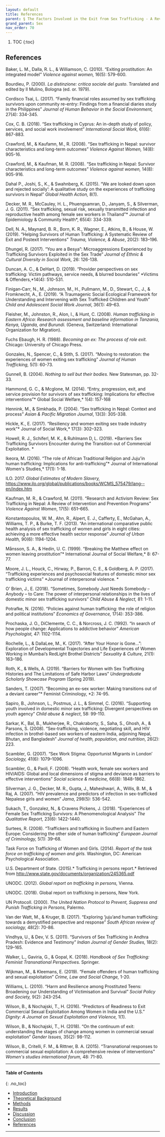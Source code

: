 ```yaml
---
layout: default
title: References  
parent: § The Factors Involved in the Exit from Sex Trafficking - A Review 
grand_parent: Sex
nav_order: 70 
---
```

<style>
.dont-break-out {
  /* These are technically the same, but use both */
  overflow-wrap: break-word;
  word-wrap: break-word;

     -ms-word-break: break-all;
  /* This is the dangerous one in WebKit, as it breaks things wherever */
  word-break: break-all;
  /* Instead use this non-standard one: */
  word-break: break-word;
}

.youtube-container {
    position: relative;
    width: 100%;
    height: 0;
    padding-bottom: 56.25%;
}
.youtube-video {
    position: absolute;
    top: 0;
    left: 0;
    width: 100%;
    height: 100%;
}

</style>

<div class="dont-break-out" markdown="1">

1. TOC
{:toc}

## References
Baker, L. M., Dalla, R. L., & Williamson, C. (2010). “Exiting prostitution: An integrated model” *Violence against women,* 16(5): 579-600. 

Bourdieu, P. (2000). *La distinzione: critica sociale del gusto*. Translated and edited by Il Mulino, Bologna (ed. or. 1979). 

Cordisco Tsai, L. (2017). “Family financial roles assumed by sex trafficking survivors upon community re-entry: Findings from a financial diaries study in the Philippines” *Journal of Human Behavior in the Social Environment,* 27(4): 334-345. 

Cox, C. B. (2018). “Sex trafficking in Cyprus: An in-depth study of policy, services, and social work involvement” *International Social Work,* 61(6): 867-883. 

Crawford, M., & Kaufamn, M., R. (2008). “Sex trafficking in Nepal: survivor characteristics and long-term outcomes” *Violence Against Women,* 14(8): 905-16. 

Crawford, M., & Kaufman, M. R. (2008). “Sex trafficking in Nepal: Survivor characteristics and long-term outcomes” *Violence against women,* 14(8): 905-916. 

Dahal P., Joshi, S., K., & Swahnberg, K. (2015). “We are looked down upon and rejected socially’: A qualitative study on the experiences of trafficking survivors in Nepal” *Global Health Action,* 8(1). 

Decker, M. R., McCauley, H. L., Phuengsamran, D., Janyam, S., & Silverman, J. G. (2011). “Sex trafficking, sexual risk, sexually transmitted infection and reproductive health among female sex workers in Thailand”* Journal of Epidemiology & Community Health*, 65(4): 334-339. 

Dell, N. A., Maynard, B. R., Born, K. R., Wagner, E., Atkins, B., & House, W. (2019). “Helping Survivors of Human Trafficking: A Systematic Review of Exit and Postexit Interventions” *Trauma, Violence, & Abuse*, 20(2): 183–196. 

Dhungel, R. (2017). “You are a Besya”: Microaggressions Experienced by Trafficking Survivors Exploited in the Sex Trade” *Journal of Ethnic & Cultural Diversity in Social Work,* 26: 126-138. 

Duncan, A. C., & DeHart, D. (2019). “Provider perspectives on sex trafficking: Victim pathways, service needs, & blurred boundaries” *Victims & Offenders,*14(4): 510-531. 

Finigan‐Carr, N., M., Johnson, M., H., Pullmann, M., D., Stewart, C., J., & Fromknecht, A., E. (2019). “A Traumagenic Social Ecological Framework for Understanding and Intervening with Sex Trafficked Children and Youth” *Child and Adolescent Social Work Journal*, 36(1): 49–63. 

Fleisher, M., Johnston, R., Alon, I., & Hunt, C. (2008). *Human trafficking in Eastern Africa: Research assessment and baseline information in Tanzania, Kenya, Uganda, and Burundi.* (Geneva, Switzerland: International Organization for Migration).

Fuchs Ebaugh, H. R. (1988). *Becoming an ex: The process of role exit.* Chicago: University of Chicago Press. 

Gonzales, N., Spencer, C., & Stith, S. (2017). “Moving to restoration: the experiences of women exiting sex trafficking” *Journal of Human Trafficking,* 5(1): 60-73. 

Gunnell, B. (2004). *Nothing to sell but their bodies.* New Statesman, pp. 32-33. 

Hammond, G. C., & Mcglone, M. (2014). “Entry, progression, exit, and service provision for survivors of sex trafficking: Implications for effective interventions”* Global Social Welfare,* 1(4): 157-168 

Hennink, M., & Simkhada, P. (2004). “Sex trafficking in Nepal: Context and process” *Asian & Pacific Migration Journal*, 13(3): 305-338.

Hickle, K., E. (2017). “Resiliency and women exiting sex trade industry work”* Journal of Social Work,* 17(3): 302–323. 

Howell, R. J., Schiferl, M. K., & Ruhlmann D, L. (2019). *Barriers Sex Trafficking Survivors Encounter during the Transition out of Commercial Exploitation. *

Ikeora, M. (2016). “The role of African Traditional Religion and Juju'in human trafficking: Implications for anti-trafficking”* Journal of International Women's Studies,* 17(1): 1-18. 

ILO. 2017. *Global Estimates of Modern Slavery,* https://www.ilo.org/global/publications/books/WCMS_575479/lang--en/index.htm

Kaufman, M. R., & Crawford, M. (2011). “Research and Activism Review: Sex Trafficking in Nepal: A Review of Intervention and Prevention Programs” *Violence Against Women*, 17(5): 651–665. 

Konstantopoulos, W. M., Ahn, R., Alpert, E. J., Cafferty, E., McGahan, A., Williams, T. P., & Burke, T. F. (2013). “An international comparative public health analysis of sex trafficking of women and girls in eight cities: achieving a more effective health sector response” *Journal of Urban Health,* 90(6): 1194-1204. 

Månsson, S. A., & Hedin, U. C. (1999). “Breaking the Matthew effect on women leaving prostitution”* International Journal of Social Welfare,* 8: 67-77. 

Moore, J. L., Houck, C., Hirway, P., Barron, C. E., & Goldberg, A. P. (2017). “Trafficking experiences and psychosocial features of domestic minor sex trafficking victims” *Journal of interpersonal violence. *

O’ Brien, J., E. (2018). “Sometimes, Somebody Just Needs Somebody – Anybody – to Care: The power of interpersonal relationships in the lives of domestic minor sex trafficking survivors” *Child Abuse & Neglect,* 81: 1-11. 

Potrafke, N. (2016). “Policies against human trafficking: the role of religion and political institutions” *Economics of Governance,* 17(4): 353-386. 

Prochaska, J. O., DiClemente, C. C., & Norcross, J. C. (1992). “In search of how people change: Applications to addictive behavior” *American Psychologist,* 47: 1102-1114. 

Rochelle, L., & DallaLee, M., K. (2017). “After Your Honor is Gone…”: Exploration of Developmental Trajectories and Life Experiences of Women Working in Mumbai’s RedLight Brothel Districts” *Sexuality & Culture,* 21(1): 163–186. 

Roth, K., & Wells, A. (2019). “Barriers for Women with Sex Trafficking Histories and The Limitations of Safe Harbor Laws” *Undergraduate Scholarly Showcase Program* (Spring 2019). 

Sanders, T. (2007). “Becoming an ex-sex worker: Making transitions out of a deviant career”* Feminist Criminology, *2: 74-95. 

Sapiro, B., Johnson, L., Postmus, J. L., & Simmel, C. (2016). “Supporting youth involved in domestic minor sex trafficking: Divergent perspectives on youth agency” *Child abuse & neglect*, 58: 99-110. 

Sarkar, K., Bal, B., Mukherjee, R., Chakraborty, S., Saha, S., Ghosh, A., & Parsons, S. (2008). “Sex-trafficking, violence, negotiating skill, and HIV infection in brothel-based sex workers of eastern India, adjoining Nepal, Bhutan, and Bangladesh” *Journal of health, population, and nutrition*, 26(2): 223. 

Scambler, G. (2007). “Sex Work Stigma: Opportunist Migrants in London’ *Sociology,* 41(6): 1079–1096.

Scambler, G., & Paoli, F. (2008). “Health work, female sex workers and HIV/AIDS: Global and local dimensions of stigma and deviance as barriers to effective interventions” *Social science & medicine,* 66(8): 1848-1862. 

Silverman, J. G., Decker, M. R., Gupta, J., Maheshwari, A., Willis, B. M., & Raj, A. (2007). “HIV prevalence and predictors of infection in sex-trafficked Nepalese girls and women” *Jama*, 298(5): 536-542. 

Sukach, T., Gonzalez, N., & Cravens Pickens, J. (2018). “Experiences of Female Sex Trafficking Survivors: A Phenomenological Analysis” *The Qualitative Report,* 23(6): 1422-1440. 

Surtees, R. (2008). “Traffickers and trafficking in Southern and Eastern Europe: Considering the other side of human trafficking” *European Journal of Criminology,* 5(1): 39–68. 

Task Force on Trafficking of Women and Girls. (2014). *Report of the task force on trafficking of women and girls.* Washington, DC: American Psychological Association. 

U.S. Department of State. (2015).* Trafficking in persons report.* Retrieved from http://www.state.gov/documents/organization/245365.pdf 

UNODC. (2012). *Global report on trafficking in persons,* Vienna. 

UNODC. (2018). Global report on trafficking in persons, New York. 

UN Protocoll. (2000). *The United Nation Protocol to Prevent, Suppress and Punish Trafficking in Persons,* Palermo. 

Van der Watt, M., & Kruger, B. (2017). “Exploring ‘juju’and human trafficking: towards a demystified perspective and response” *South African review of sociology,* 48(2): 70-86. 

Vindhya, U., & Dev, V. S. (2011). “Survivors of Sex Trafficking in Andhra Pradesh: Evidence and Testimony” *Indian Journal of Gender Studies,* 18(2): 129–165. 

Walker, L., Gaviria, G., & Gopal, K. (2018). *Handbook of Sex Trafficking: Feminist Transnational Perspectives.* Springer. 

Wijkman, M., & Kleemans, E. (2019). “Female offenders of human trafficking and sexual exploitation” *Crime, Law and Social Change,* 1-20. 

Williams, L. (2010). “Harm and Resilience among Prostituted Teens: Broadening our Understanding of Victimisation and Survival” *Social Policy and Society,* 9(2): 243-254. 

Wilson, B., & Nochajski, T., H. (2016). “Predictors of Readiness to Exit Commercial Sexual Exploitation Among Women in India and the U.S.” *Dignity: A Journal on Sexual Exploitation and Violence,* 1(1). 

Wilson, B., & Nochajski, T., H. (2018). “On the continuum of exit: understanding the stages of change among women in commercial sexual exploitation” *Gender Issues,* 35(2): 98-112. 

Wilson, B., Critelli, F. M., & Rittner, B. A. (2015). “Transnational responses to commercial sexual exploitation: A comprehensive review of interventions” *Women's studies international forum,* 48: 71-80.

***

#### Table of Contents
{: .no_toc}

<ul><li> <a href="/docs/sex/the-factors-involvoed-in-the-exit-from-sex-trafficking-a-review-1/">Introduction</a></li><li> <a href="/docs/sex/the-factors-involvoed-in-the-exit-from-sex-trafficking-a-review-2/">Theoretical Background</a></li><li> <a href="/docs/sex/the-factors-involvoed-in-the-exit-from-sex-trafficking-a-review-3/">Methods</a></li><li> <a href="/docs/sex/the-factors-involvoed-in-the-exit-from-sex-trafficking-a-review-4/">Results</a></li><li> <a href="/docs/sex/the-factors-involvoed-in-the-exit-from-sex-trafficking-a-review-5/">Discussion</a></li><li> <a href="/docs/sex/the-factors-involvoed-in-the-exit-from-sex-trafficking-a-review-6/">Conclusion</a></li><li> <a href="/docs/sex/the-factors-involvoed-in-the-exit-from-sex-trafficking-a-review-7/">References</a></li></ul>

***

</div>
